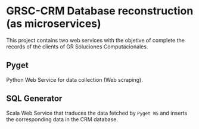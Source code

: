 # GRSC-CRM Database reconstruction (as microservices)
This project contains two web services with the objetive of complete the records of the clients of GR Soluciones Computacionales.

## Pyget
Python Web Service for data collection (Web scraping).

## SQL Generator
Scala Web Service that traduces the data fetched by `Pyget WS` and inserts the corresponding data in the CRM database.
